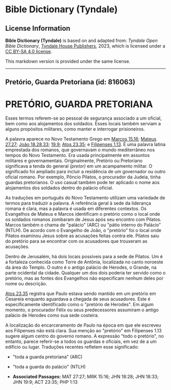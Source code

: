 # Bible Dictionary (Tyndale)

## License Information

**Bible Dictionary (Tyndale)** is based on and adapted from: _Tyndale Open Bible Dictionary_, [Tyndale House Publishers](https://tyndaleopenresources.com/), 2023, which is licensed under a [CC BY-SA 4.0 license](https://creativecommons.org/licenses/by-sa/4.0/legalcode.en).

This markdown version is provided under the same license.



--------------------------------

## Pretório, Guarda Pretoriana (id: 816063)

PRETÓRIO, GUARDA PRETORIANA
===========================

Esses termos referem\-se ao pessoal de segurança associado a um oficial, bem como aos alojamentos dos soldados. Esses locais também serviam a alguns propósitos militares, como manter e interrogar prisioneiros.

A palavra aparece no Novo Testamento Grego em [Marcos 15\.16](https://ref.ly/Mark15:16); [Mateus 27\.27](https://ref.ly/Matt27:27); [João 18\.28,33](https://ref.ly/John18:28,John18:33); [19\.9](https://ref.ly/John19:9); [Atos 23\.35](https://ref.ly/Acts23:35); e [Filipenses 1\.13](https://ref.ly/Phil1:13). É uma palavra latina emprestada dos romanos, que governavam o mundo mediterrâneo nos tempos do Novo Testamento. Era usada principalmente em assuntos militares e governamentais. Originalmente, Pretório ou Pretoriano significava a tenda do general *(pretor)* em um acampamento militar. O significado foi ampliado para incluir a residência de um governador ou outro oficial romano. Por exemplo, Pôncio Pilatos, o procurador da Judeia, tinha guardas pretorianos. O uso casual também pode ter aplicado o nome aos alojamentos dos soldados dentro do palácio oficial.

As traduções em português do Novo Testamento utilizam uma variedade de termos para traduzir a palavra. A referência geral à sede da liderança romana é clara, mas a palavra é usada em diferentes contextos. Os Evangelhos de Mateus e Marcos identificam o pretório como o local onde os soldados romanos zombaram de Jesus após seu encontro com Pilatos. Marcos também o chama de "palácio" (ARC) ou "pátio interno do Palácio" (NTLH). De acordo com o Evangelho de João, o "pretório" foi o local onde Pilatos examinou Jesus sobre as acusações feitas contra ele. Pilatos saiu do pretório para se encontrar com os acusadores que trouxeram as acusações.

Dentro de Jerusalém, há dois locais possíveis para a sede de Pilatos. Um é a fortaleza conhecida como Torre de Antônia, localizada no canto noroeste da área do Templo. O outro é o antigo palácio de Herodes, o Grande, na parte ocidental da cidade. Qualquer um dos dois poderia ter servido como o pretório, mas as fontes dos Evangelhos não especificam nenhum deles por nome ou descrição.

[Atos 23\.35](https://ref.ly/Acts23:35) registra que Paulo estava sendo mantido em um pretório em Cesareia enquanto aguardava a chegada de seus acusadores. Este é especificamente identificado como o "pretório de Herodes". Em algum momento, o procurador Félix ou seus predecessores assumiram o antigo palácio de Herodes como sua sede costeira.

A localização do encarceramento de Paulo na época em que ele escreveu aos Filipenses não está clara. Sua menção ao "pretório" em Filipenses 1\.13 sugere algum centro do governo romano. A expressão "todo o pretório", no entanto, parece referir\-se a todos os guardas e oficiais, em vez de a um edifício ou lugar. Traduções recentes refletem esse significado:

* "toda a guarda pretoriana" (ARC)
* "toda a guarda do palácio" (NTLH)

* **Associated Passages:** MAT 27:27; MRK 15:16; JHN 18:28; JHN 18:33; JHN 19:9; ACT 23:35; PHP 1:13

